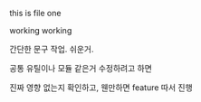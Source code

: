 this is file one

working working

간단한 문구 작업. 쉬운거.

공통 유틸이나 모듈 같은거 수정하려고 하면

진짜 영향 없는지 확인하고, 웬만하면 feature 따서 진행



